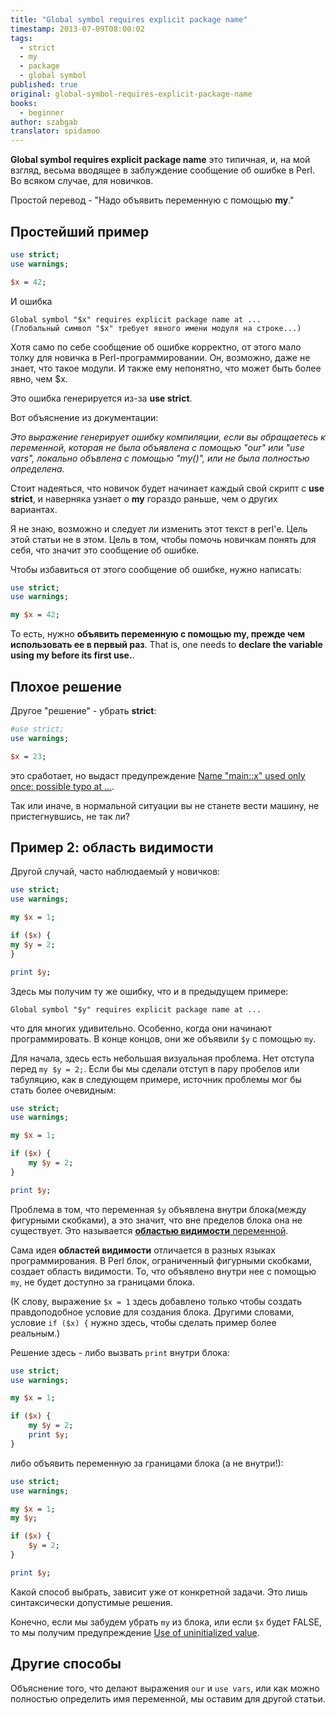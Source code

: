 ```yaml
---
title: "Global symbol requires explicit package name"
timestamp: 2013-07-09T08:00:02
tags:
  - strict
  - my
  - package
  - global symbol
published: true
original: global-symbol-requires-explicit-package-name
books:
  - beginner
author: szabgab
translator: spidamoo
---
```



<b>Global symbol requires explicit package name</b> это типичная,
и, на мой взгляд, весьма вводящее в заблуждение сообщение об ошибке в Perl. Во всяком случае, 
для новичков.

Простой перевод - "Надо объявить переменную с помощью <b>my</b>."


## Простейший пример

```perl
use strict;
use warnings;

$x = 42;
```

И ошибка

```
Global symbol "$x" requires explicit package name at ...
(Глобальный символ "$x" требует явного имени модуля на строке...)
```

Хотя само по себе сообщение об ошибке корректно, от этого мало толку для новичка в 
Perl-программировании. Он, возможно, даже не знает, что такое модули. И также ему непонятно,
что может быть более явно, чем $x.

Это ошибка генерируется из-за <b>use strict</b>.

Вот объяснение из документации:

<i>
Это выражение генерирует ошибку компиляции, если вы обращаетесь к переменной, которая не была
объявлена с помощью "our" или "use vars", локально объвлена с помощью "my()", или не была полностью
определена.
</i>

Стоит надеяться, что новичок будет начинает каждый свой скрипт с <b>use strict</b>, и наверняка
узнает о <b>my</b> гораздо раньше, чем о других вариантах.

Я не знаю, возможно и следует ли изменить этот текст в perl'е. Цель этой статьи не в этом. Цель в
том, чтобы помочь новичкам понять для себя, что значит это сообщение об ошибке.

Чтобы избавиться от этого сообщение об ошибке, нужно написать:

```perl
use strict;
use warnings;

my $x = 42;
```

То есть, нужно <b>объявить переменную с помощью my, прежде чем использовать ее в первый раз</b>.
That is, one needs to <b>declare the variable using my before its first use.</b>.

## Плохое решение

Другое "решение" - убрать <b>strict</b>:

```perl
#use strict;
use warnings;

$x = 23;
```

это сработает, но выдаст предупреждение
[Name "main::x" used only once: possible typo at ...](/name-used-only-once-possible-typo).

Так или иначе, в нормальной ситуации вы не станете вести машину, не пристегнувшись, не так ли?

## Пример 2: область видимости

Другой случай, часто наблюдаемый у новичков:

```perl
use strict;
use warnings;

my $x = 1;

if ($x) {
my $y = 2;
}

print $y;
```

Здесь мы получим ту же ошибку, что и в предыдущем примере:

```
Global symbol "$y" requires explicit package name at ...
```

что для многих удивительно. Особенно, когда они начинают программировать. В конце концов, они же
объявили `$y` с помощью `my`.

Для начала, здесь есть небольшая визуальная проблема. Нет отступа перед `my $y = 2;`.
Если бы мы сделали отступ в пару пробелов или табуляцию, как в следующем примере, источник проблемы
мог бы стать более очевидным:

```perl
use strict;
use warnings;

my $x = 1;

if ($x) {
    my $y = 2;
}

print $y;
```

Проблема в том, что переменная `$y` объявлена внутри блока(между фигурными скобками),
а это значит, что вне пределов блока она не существует. Это называется
<a href="/oblast-vidimosti-v-perl"><b>областью видимости</b> переменной</a>.

Сама идея <b>областей видимости</b> отличается в разных языках программирования. В Perl блок,
ограниченный фигурными скобками, создает область видимости. То, что объявлено внутри нее с 
помощью `my`, не будет доступно за границами блока.

(К слову, выражение `$x = 1` здесь добавлено только чтобы создать правдоподобное условие
для создания блока. Другими словами, условие `if ($x) {` нужно здесь, чтобы сделать пример
более реальным.)

Решение здесь - либо вызвать `print` внутри блока:

```perl
use strict;
use warnings;

my $x = 1;

if ($x) {
    my $y = 2;
    print $y;
}
```

либо объявить переменную за границами блока (а не внутри!):

```perl
use strict;
use warnings;

my $x = 1;
my $y;

if ($x) {
    $y = 2;
}

print $y;
```

Какой способ выбрать, зависит уже от конкретной задачи. Это лишь синтаксически допустимые решения.

Конечно, если мы забудем убрать `my` из блока, или если `$x` будет FALSE, то мы 
получим предупреждение [Use of uninitialized value](/use-of-uninitialized-value).

## Другие способы

Объяснение того, что делают выражения `our` и `use vars`, или как можно полностью 
определить имя переменной, мы оставим для другой статьи.

